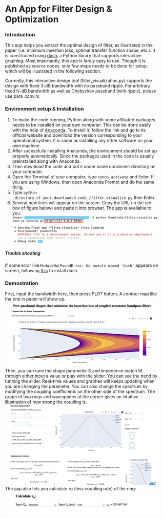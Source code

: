 # An App for Filter Design & Optimization
### Introduction
This app helps you extract the optimal design of filter, as illustrated in the paper (i.e. minimum insertion loss, optimal transfer function shape, etc.). It is constructed using [dash](https://dash.plotly.com), a Python library that supports interactive graphing. Most importantly, this app is farely easy to use. Though it is published as source codes, only few steps needs to be done for setup, which will be illustrated in the following section.

Currently, this interactive design tool (filter_visualization.py) supports the design with fixed 3-dB bandwidth with no passband ripple. For arbitrary fixed N-dB bandwidth as well as Chebyshev passband (with ripple), please use para_conv.m.

### Environment setup & Installation
1. To make the code running, Python along with some affiliated packages needs to be installed on your own computer. This can be done easily with the help of [Anaconda](https://www.anaconda.com). To install it, follow the link and go to its official website and download the version corresponding to your operational system. It is same as installing any other software on your own machine.  
2. After sucessfully installing Anaconda, the environment should be set up properly automatically. Since the packages used in the code is usually preinstalled along with Anaconda.  
3. Then download the code and put it under some convinient directory on your computer.  
4. Open the Terminal of your computer, type `conda activate` and Enter. If you are using Windows, then open Anaconda Prompt and do the same thing.  
5. Type `python _directory_of_your_downloaded_code_/filter_visualize.py` then Enter.  
6. Several new lines will appear on the screen. Copy the URL (in the red box of figure below) and paste it into browser. The app is available to you. ![illustration1](https://github.com/Xinchang233/Dual-Ring-Filter-Calculator/blob/main/illustration1.png)  
##### Trouble shooting
If some error like `ModuleNotFoundError: No module named 'dash'` appears on screen, following [this](https://dash.plotly.com/installation) to install dash.
### Demostration
First, input the bandwidth here, then press PLOT button. A contour map like the one in paper will show up. ![dm1](https://github.com/Xinchang233/Dual-Ring-Filter-Calculator/blob/main/demo1.png)  
Then, you can tune the shape parameter S and impedence match M through either input a value or play with the slider. You can see the trend by tunning the slider. Real-time values and graphes will keeps updating when you are changing the parameter. You can also change the spectrum by modifying the coupling coefficients on the other side of the spectrum. The graph of two rings and waveguides at the corner gives an intuitive illustration of how strong the coupling is.![dm2](https://github.com/Xinchang233/Dual-Ring-Filter-Calculator/blob/main/demo2.png)  
The app also lets you calculate ro (loss coupling rate) of the ring:![dm3](https://github.com/Xinchang233/Dual-Ring-Filter-Calculator/blob/main/demo3.png)  
